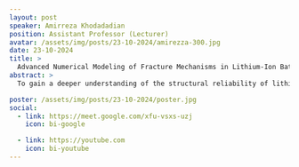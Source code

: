 ```yaml
---
layout: post
speaker: Amirreza Khodadadian
position: Assistant Professor (Lecturer)
avatar: /assets/img/posts/23-10-2024/amirezza-300.jpg
date: 23-10-2024
title: >
  Advanced Numerical Modeling of Fracture Mechanisms in Lithium-Ion Batteries During Charge/Discharge Cycles: Implementation Using FEniCS
abstract: >
  To gain a deeper understanding of the structural reliability of lithium-ion battery electrodes and the nucleation and propagation of cracks during charge and discharge cycles, it is essential to enhance our knowledge of the degradation mechanisms affecting electrode particles. In this presentation, we introduce a rigorous mathematical formulation for the fatigue failure theory in lithium-ion battery electrode particles, specifically addressing lithium diffusion-induced fracture. Predicting fatigue cracking during the charge andescriptiond discharge cycles of lithium-ion batteries is a complex and critical task, pivotal for various electronic applications. To simulate fatigue cracking, we employ the phase-field approach, a widely adopted framework for modeling and computing fracture phenomena in solids. Our primary objective is to describe a variationally consistent energetic formulation based on incremental energy minimization for gradient-extended dissipative solids. This formulation results in a coupled system of partial differential equations (PDEs) that govern the gradient-extended elastic-chemo damage response. Given that the damage mechanisms in lithium-ion battery electrode particles are due to swelling and shrinkage effects, we perform an additive decomposition of the strain tensor. The developed chemo-mechanical model is implemented in FEniCS, a popular open-source computing platform for solving PDEs, which facilitates the implementation of parallel finite element method (FEM) simulations. Several numerical simulations with different case studies are conducted to demonstrate the efficiency and validity of our algorithmic developments.

poster: /assets/img/posts/23-10-2024/poster.jpg
social:
  - link: https://meet.google.com/xfu-vsxs-uzj
    icon: bi-google

  - link: https://youtube.com
    icon: bi-youtube
---
```

